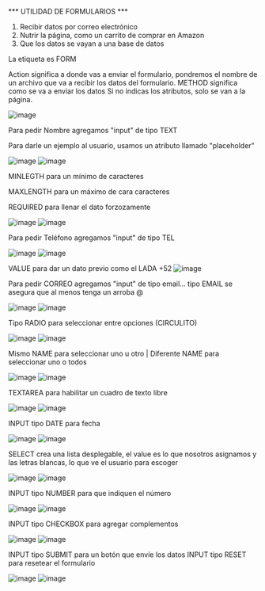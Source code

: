 *** UTILIDAD DE FORMULARIOS ***

1. Recibir datos por correo electrónico
2. Nutrir la página, como un carrito de comprar en Amazon
3. Que los datos se vayan a una base de datos

La etiqueta es FORM

Action significa a donde vas a enviar el formulario, pondremos el nombre de un archivo que va a recibir los datos del formulario.
METHOD significa como se va a enviar los datos
Si no indicas los atributos, solo se van a la página.

![image](https://user-images.githubusercontent.com/113804525/202875253-72175091-673d-4c55-bca0-f3d97da35b68.png)

Para pedir Nombre agregamos "input" de tipo TEXT

Para darle un ejemplo al usuario, usamos un atributo llamado "placeholder"

![image](https://user-images.githubusercontent.com/113804525/202875302-f7b5df0f-1087-40f6-94b7-07aebe39ebae.png)
![image](https://user-images.githubusercontent.com/113804525/202875307-bc484f20-8fcb-4df3-9284-525f9c737d56.png)

MINLEGTH para un mínimo de caracteres

MAXLENGTH para un máximo de cara caracteres

REQUIRED para llenar el dato forzozamente

![image](https://user-images.githubusercontent.com/113804525/202875436-c2486050-8c47-4d0b-8cf1-98d282072c04.png)
![image](https://user-images.githubusercontent.com/113804525/202875421-a056df82-5ac2-4b1e-814b-821fa7534a01.png)

Para pedir Teléfono agregamos "input" de tipo TEL

![image](https://user-images.githubusercontent.com/113804525/202875576-57caffc2-7039-4dfa-896f-e68d17cced21.png)
![image](https://user-images.githubusercontent.com/113804525/202875586-54ffb426-1067-4b90-af52-cace95111c8a.png)

VALUE para dar un dato previo como el LADA +52 ![image](https://user-images.githubusercontent.com/113804525/202875648-a488a42f-54ac-4342-93c1-699d88357e7d.png)

Para pedir CORREO agregamos "input" de tipo email... tipo EMAIL se asegura que al menos tenga un arroba @

![image](https://user-images.githubusercontent.com/113804525/202875731-a9f38f9c-03e7-48d6-99ff-02e8512550b4.png)
![image](https://user-images.githubusercontent.com/113804525/202877476-130d5d5f-9aa0-404c-a5d4-417803b85536.png)


Tipo RADIO para seleccionar entre opciones (CIRCULITO)

![image](https://user-images.githubusercontent.com/113804525/202875893-6e272ad9-abb6-4b0b-9bc8-5e5cb46f8852.png)
![image](https://user-images.githubusercontent.com/113804525/202876029-537654c0-54bd-4c11-8059-7648e5b12be1.png)

Mismo NAME para seleccionar uno u otro   |    Diferente NAME para seleccionar uno o todos

![image](https://user-images.githubusercontent.com/113804525/202876000-5a85b73b-463d-40c3-9124-41d6c0a46189.png)
![image](https://user-images.githubusercontent.com/113804525/202876016-c80b06e8-4641-4372-a663-b58729aa34aa.png)

TEXTAREA para habilitar un cuadro de texto libre

![image](https://user-images.githubusercontent.com/113804525/202876635-7ddf07e5-00bd-4772-ad53-cbf34451f4d3.png)
![image](https://user-images.githubusercontent.com/113804525/202876648-1a7508d2-98a4-44e5-baa9-aecf5fdba70b.png)

INPUT tipo DATE para fecha

![image](https://user-images.githubusercontent.com/113804525/202877763-43e93941-252e-4a67-bbf9-d9b9fed399a7.png)
![image](https://user-images.githubusercontent.com/113804525/202877767-215bda36-a9bd-4b0b-bc50-3c9b3edc52da.png)


SELECT  crea una lista desplegable, el value es lo que nosotros asignamos y las letras blancas, lo que ve el usuario para escoger

![image](https://user-images.githubusercontent.com/113804525/202876809-3ac7e80f-df70-4dd5-a388-1d4717933b20.png)
![image](https://user-images.githubusercontent.com/113804525/202876827-96b6bb41-6c81-4299-9a38-9cf240d4f9e0.png)


INPUT tipo NUMBER para que indiquen el número

![image](https://user-images.githubusercontent.com/113804525/202876933-b9602e0d-acdf-4e20-836c-b7462861a750.png)
![image](https://user-images.githubusercontent.com/113804525/202876957-f9f0f5ed-b5d3-4d03-a754-e280f4b92970.png)

INPUT tipo CHECKBOX para agregar complementos

![image](https://user-images.githubusercontent.com/113804525/202877116-58b8cef4-751b-4188-b4a6-f1059ba3feee.png)
![image](https://user-images.githubusercontent.com/113804525/202877040-4a10d62e-9c3e-406e-a587-4e470e83b8e9.png)

INPUT tipo SUBMIT para un botón que envíe los datos
INPUT tipo RESET para resetear el formulario

![image](https://user-images.githubusercontent.com/113804525/202877436-1b20c030-3754-4330-bf94-20dbb9ce5507.png)
![image](https://user-images.githubusercontent.com/113804525/202877444-17edfba3-e9c7-47b7-9a9f-226934f4b36d.png)



